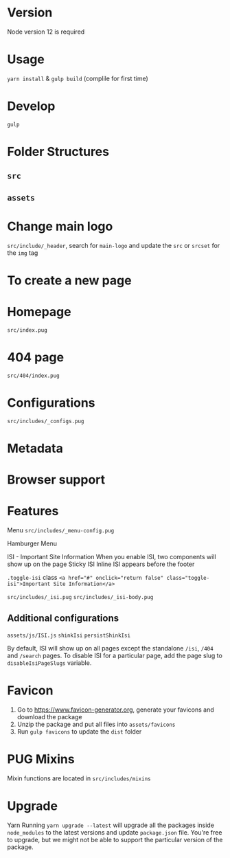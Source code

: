 # Version
Node version 12 is required

# Usage
`yarn install` & `gulp build` (complile for first time)

# Develop
`gulp`

# Folder Structures
## `src`
## `assets`

# Change main logo
`src/include/_header`, search for `main-logo` and update the `src` or `srcset` for the `img` tag

# To create a new page

# Homepage
`src/index.pug`

# 404 page
`src/404/index.pug`

# Configurations
`src/includes/_configs.pug`

# Metadata

# Browser support


# Features
Menu
`src/includes/_menu-config.pug`

Hamburger Menu

ISI - Important Site Information
When you enable ISI, two components will show up on the page
Sticky ISI
Inline ISI appears before the footer

`.toggle-isi` class
`<a href="#" onclick="return false" class="toggle-isi">Important Site Information</a>`

`src/includes/_isi.pug`
`src/includes/_isi-body.pug`

## Additional configurations
`assets/js/ISI.js`
`shinkIsi`
`persistShinkIsi`

By default, ISI will show up on all pages except the standalone `/isi`, `/404` and `/search` pages.
To disable ISI for a particular page, add the page slug to `disableIsiPageSlugs` variable.

# Favicon
1. Go to https://www.favicon-generator.org, generate your favicons and download the package
2. Unzip the package and put all files into `assets/favicons`
3. Run `gulp favicons` to update the `dist` folder

# PUG Mixins
Mixin functions are located in `src/includes/mixins`

# Upgrade

Yarn
Running `yarn upgrade --latest` will upgrade all the packages inside `node_modules` to the latest versions and update `package.json` file. You're free to upgrade, but we might not be able to support the particular version of the package.

